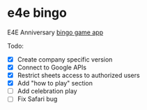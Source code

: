 # e4e bingo
E4E Anniversary [bingo game app](https://dqve.github.io/bingo/for-e4e)

Todo:
 - [x] Create company specific version
 - [x] Connect to Google APIs
 - [x] Restrict sheets access to authorized users
 - [x] Add "how to play" section
 - [ ] Add celebration play
 - [ ] Fix Safari bug
